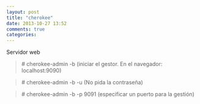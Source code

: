 ```yaml
---
layout: post
title: "cherokee"
date: 2013-10-27 13:52
comments: true
categories: 
---
```

Servidor web

>\# cherokee-admin -b (iniciar el gestor. En el navegador: localhost:9090)

>\# cherokee-admin -b -u (No pida la contraseña)

>\# cherokee-admin -b -p 9091 (especificar un puerto para la gestión)

